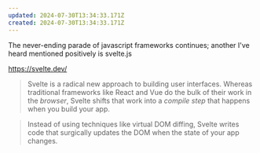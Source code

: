 ```yaml
---
updated: 2024-07-30T13:34:33.171Z
created: 2024-07-30T13:34:33.171Z
---
```

The never-ending parade of javascript frameworks continues; another I've heard mentioned positively is svelte.js

https://svelte.dev/

> Svelte is a radical new approach to building user interfaces. Whereas traditional frameworks like React and Vue do the bulk of their work in the _browser_, Svelte shifts that work into a _compile step_ that happens when you build your app.

> Instead of using techniques like virtual DOM diffing, Svelte writes code that surgically updates the DOM when the state of your app changes.
